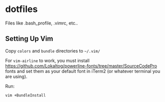 dotfiles
========

Files like .bash_profile, .vimrc, etc..


## Setting Up Vim
Copy `colors` and `bundle` directories to `~/.vim/`

For `vim-airline` to work, you must install https://github.com/Lokaltog/powerline-fonts/tree/master/SourceCodePro fonts
and set them as your default font in iTerm2 (or whatever terminal you are using).

Run:
```
vim +BundleInstall
```
